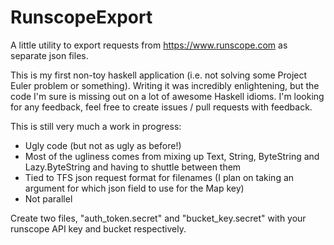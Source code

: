 # RunscopeExport
A little utility to export requests from https://www.runscope.com as separate json files.

This is my first non-toy haskell application (i.e. not solving some Project Euler problem or something).  Writing it was incredibly enlightening, but the code I'm sure is missing out on a lot of awesome Haskell idioms.  I'm looking for any feedback, feel free to create issues / pull requests with feedback.

This is still very much a work in progress:
 - Ugly code (but not as ugly as before!)
 - Most of the ugliness comes from mixing up Text, String, ByteString and Lazy.ByteString and having to shuttle between them
 - Tied to TFS json request format for filenames (I plan on taking an argument for which json field to use for the Map key)
 - Not parallel

Create two files, "auth_token.secret" and "bucket_key.secret" with your runscope API key and bucket respectively.
